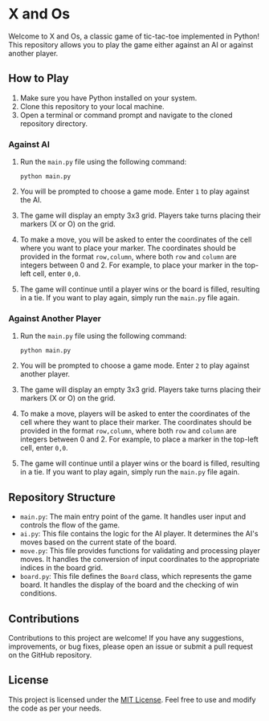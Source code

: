 # X and Os

Welcome to X and Os, a classic game of tic-tac-toe implemented in Python! This repository allows you to play the game either against an AI or against another player.

## How to Play

1. Make sure you have Python installed on your system.
2. Clone this repository to your local machine.
3. Open a terminal or command prompt and navigate to the cloned repository directory.

### Against AI

1. Run the `main.py` file using the following command:

   ```shell
   python main.py
   ```

2. You will be prompted to choose a game mode. Enter `1` to play against the AI.

3. The game will display an empty 3x3 grid. Players take turns placing their markers (X or O) on the grid.

4. To make a move, you will be asked to enter the coordinates of the cell where you want to place your marker. The coordinates should be provided in the format `row,column`, where both `row` and `column` are integers between 0 and 2. For example, to place your marker in the top-left cell, enter `0,0`.

5. The game will continue until a player wins or the board is filled, resulting in a tie. If you want to play again, simply run the `main.py` file again.

### Against Another Player

1. Run the `main.py` file using the following command:

   ```shell
   python main.py
   ```

2. You will be prompted to choose a game mode. Enter `2` to play against another player.

3. The game will display an empty 3x3 grid. Players take turns placing their markers (X or O) on the grid.

4. To make a move, players will be asked to enter the coordinates of the cell where they want to place their marker. The coordinates should be provided in the format `row,column`, where both `row` and `column` are integers between 0 and 2. For example, to place a marker in the top-left cell, enter `0,0`.

5. The game will continue until a player wins or the board is filled, resulting in a tie. If you want to play again, simply run the `main.py` file again.

## Repository Structure

- `main.py`: The main entry point of the game. It handles user input and controls the flow of the game.
- `ai.py`: This file contains the logic for the AI player. It determines the AI's moves based on the current state of the board.
- `move.py`: This file provides functions for validating and processing player moves. It handles the conversion of input coordinates to the appropriate indices in the board grid.
- `board.py`: This file defines the `Board` class, which represents the game board. It handles the display of the board and the checking of win conditions.

## Contributions

Contributions to this project are welcome! If you have any suggestions, improvements, or bug fixes, please open an issue or submit a pull request on the GitHub repository.

## License

This project is licensed under the [MIT License](LICENSE). Feel free to use and modify the code as per your needs.
